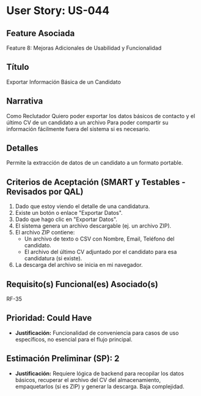 # User Story: US-044

## Feature Asociada
Feature 8: Mejoras Adicionales de Usabilidad y Funcionalidad

## Título
Exportar Información Básica de un Candidato

## Narrativa
Como Reclutador
Quiero poder exportar los datos básicos de contacto y el último CV de un candidato a un archivo
Para poder compartir su información fácilmente fuera del sistema si es necesario.

## Detalles
Permite la extracción de datos de un candidato a un formato portable.

## Criterios de Aceptación (SMART y Testables - Revisados por QAL)
1.  Dado que estoy viendo el detalle de una candidatura.
2.  Existe un botón o enlace "Exportar Datos".
3.  Dado que hago clic en "Exportar Datos".
4.  El sistema genera un archivo descargable (ej. un archivo ZIP).
5.  El archivo ZIP contiene:
    * Un archivo de texto o CSV con Nombre, Email, Teléfono del candidato.
    * El archivo del último CV adjuntado por el candidato para esa candidatura (si existe).
6.  La descarga del archivo se inicia en mi navegador.

## Requisito(s) Funcional(es) Asociado(s)
RF-35

## Prioridad: Could Have
* **Justificación:** Funcionalidad de conveniencia para casos de uso específicos, no esencial para el flujo principal.

## Estimación Preliminar (SP): 2
* **Justificación:** Requiere lógica de backend para recopilar los datos básicos, recuperar el archivo del CV del almacenamiento, empaquetarlos (si es ZIP) y generar la descarga. Baja complejidad.